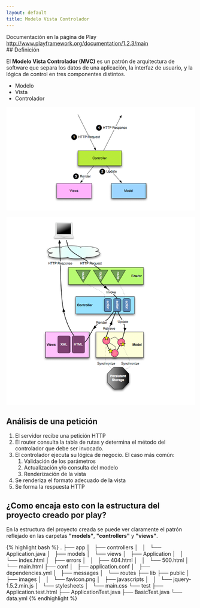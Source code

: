 ```yaml
---
layout: default
title: Modelo Vista Controlador
---
```


<div class="alert-message warning">
Documentación en la página de Play
<a href="http://www.playframework.org/documentation/1.2.3/main">http://www.playframework.org/documentation/1.2.3/main</a>
</div>
## Definición

El **Modelo Vista Controlador (MVC)** es un patrón de arquitectura de software que separa los datos de una aplicación, 
la interfaz de usuario, y la lógica de control en tres componentes distintos. 

* Modelo
* Vista
* Controlador

![Diagrama MVC](images/diagrams_mvc.png)

![Diagrama MVC con router](images/diagrams_path.png)


## Análisis de una petición

1. El servidor recibe una petición HTTP
2. El router consulta la tabla de rutas y determina el método del controlador que debe ser invocado.
3. El controlador ejecuta su lógica de negocio. El caso más común:
	1. Validación de los parámetros
	2. Actualización y/o consulta del modelo
	3. Renderización de la vista
4. Se renderiza el formato adecuado de la vista
5. Se forma la respuesta HTTP

## ¿Como encaja esto con la estructura del proyecto creado por play?

En la estructura del proyecto creada se puede ver claramente el patrón reflejado en las carpetas **"models"**, **"controllers"** y **"views"**.

{% highlight bash %}
.
├── app
│   ├── controllers
│   │   └── Application.java
│   ├── models
│   └── views
│       ├── Application
│       │   └── index.html
│       ├── errors
│       │   ├── 404.html
│       │   └── 500.html
│       └── main.html
├── conf
│   ├── application.conf
│   ├── dependencies.yml
│   ├── messages
│   └── routes
├── lib
├── public
│   ├── images
│   │   └── favicon.png
│   ├── javascripts
│   │   └── jquery-1.5.2.min.js
│   └── stylesheets
│       └── main.css
└── test
    ├── Application.test.html
    ├── ApplicationTest.java
    ├── BasicTest.java
    └── data.yml
{% endhighlight %} 